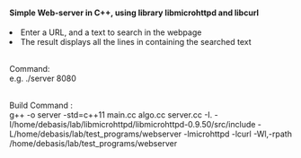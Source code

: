 <html><body><h4>Simple Web-server in C++, using library libmicrohttpd and libcurl</h4>
<p><li>Enter a URL, and a text to search in the webpage</li>
<li>The result displays all the lines in containing the searched text</li></p>

<br>Command: <br>e.g. ./server 8080

<p><br>Build Command :<br>
g++ -o server -std=c++11 main.cc algo.cc server.cc -I. -I/home/debasis/lab/libmicrohttpd/libmicrohttpd-0.9.50/src/include -L/home/debasis/lab/test_programs/webserver -lmicrohttpd -lcurl -Wl,-rpath /home/debasis/lab/test_programs/webserver
</p>
</body></html>

